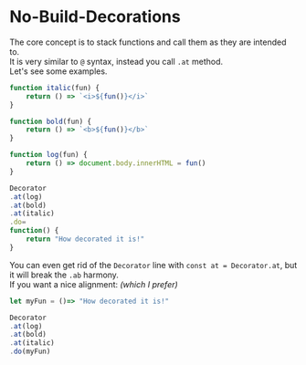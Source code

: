# No-Build-Decorations

The core concept is to stack functions and call them as they are intended to.  
It is very similar to `@` syntax, instead you call `.at` method.  
Let's see some examples.

```JavaScript
function italic(fun) {
	return () => `<i>${fun()}</i>`
}

function bold(fun) {
	return () => `<b>${fun()}</b>`
}

function log(fun) {
	return () => document.body.innerHTML = fun()
}

Decorator
.at(log)
.at(bold)
.at(italic)
.do=
function() {
	return "How decorated it is!"
}
```

You can even get rid of the `Decorator` line with `const at = Decorator.at`, but it will break the `.ab` harmony.  
If you want a nice alignment: _(which I prefer)_
```JavaScript
let myFun = ()=> "How decorated it is!"

Decorator
.at(log)
.at(bold)
.at(italic)
.do(myFun)
```
